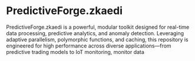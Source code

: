 # PredictiveForge.zkaedi
PredictiveForge.zkaedi is a powerful, modular toolkit designed for real-time data processing, predictive analytics, and anomaly detection. Leveraging adaptive parallelism, polymorphic functions, and caching, this repository is engineered for high performance across diverse applications—from predictive trading models to IoT monitoring, monitor data 
